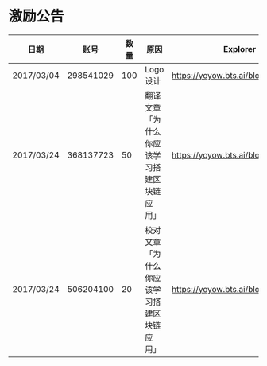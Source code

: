 # 激励公告

  日期 | 账号 | 数量 | 原因 | Explorer
  ------- | -------- | -------- | -------- | --------
  2017/03/04 | 298541029 |  100 | Logo 设计 | https://yoyow.bts.ai/block/5423917
  2017/03/24 | 368137723 |  50 | 翻译文章「为什么你应该学习搭建区块链应用」 | https://yoyow.bts.ai/block/5706271
  2017/03/24 | 506204100 |  20 | 校对文章「为什么你应该学习搭建区块链应用」 | https://yoyow.bts.ai/block/5706414